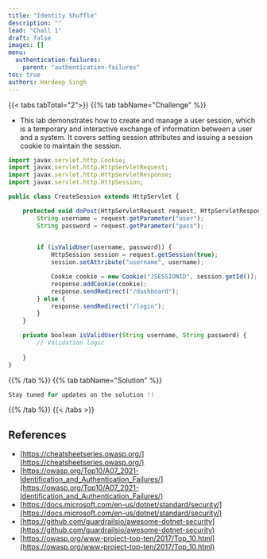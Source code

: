 ```yaml
---
title: "Identity Shuffle"
description: ""
lead: "Chall 1"
draft: false
images: []
menu:
  authentication-failures:
    parent: "authentication-failures"
toc: true
authors: Hardeep Singh
---
```



{{< tabs tabTotal="2">}}
{{% tab tabName="Challenge" %}}

- This lab demonstrates how to create and manage a user session, which is a temporary and interactive exchange of information between a user and a system. It covers setting session attributes and issuing a session cookie to maintain the session.

````js {linenos=true,anchorlinenos=true}
import javax.servlet.http.Cookie;
import javax.servlet.http.HttpServletRequest;
import javax.servlet.http.HttpServletResponse;
import javax.servlet.http.HttpSession;

public class CreateSession extends HttpServlet {

    protected void doPost(HttpServletRequest request, HttpServletResponse response) throws ServletException, IOException {
        String username = request.getParameter("user");
        String password = request.getParameter("pass");

        
        if (isValidUser(username, password)) {
            HttpSession session = request.getSession(true);
            session.setAttribute("username", username);

            Cookie cookie = new Cookie("JSESSIONID", session.getId());
            response.addCookie(cookie);
            response.sendRedirect("/dashboard");
        } else {
            response.sendRedirect("/login");
        }
    }

    private boolean isValidUser(String username, String password) {
        // Validation logic
        
    }
}

````
{{% /tab %}}
{{% tab tabName="Solution" %}}


````js {linenos=table,hl_lines=[3,"5-7"],anchorlinenos=true}
Stay tuned for updates on the solution !!
````
{{% /tab %}}
{{< /tabs >}}

## References

- [https://cheatsheetseries.owasp.org/](https://cheatsheetseries.owasp.org/)
- [https://owasp.org/Top10/A07_2021-Identification_and_Authentication_Failures/](https://owasp.org/Top10/A07_2021-Identification_and_Authentication_Failures/)
- [https://docs.microsoft.com/en-us/dotnet/standard/security/](https://docs.microsoft.com/en-us/dotnet/standard/security/)
- [https://github.com/guardrailsio/awesome-dotnet-security](https://github.com/guardrailsio/awesome-dotnet-security)
- [https://owasp.org/www-project-top-ten/2017/Top_10.html](https://owasp.org/www-project-top-ten/2017/Top_10.html)

